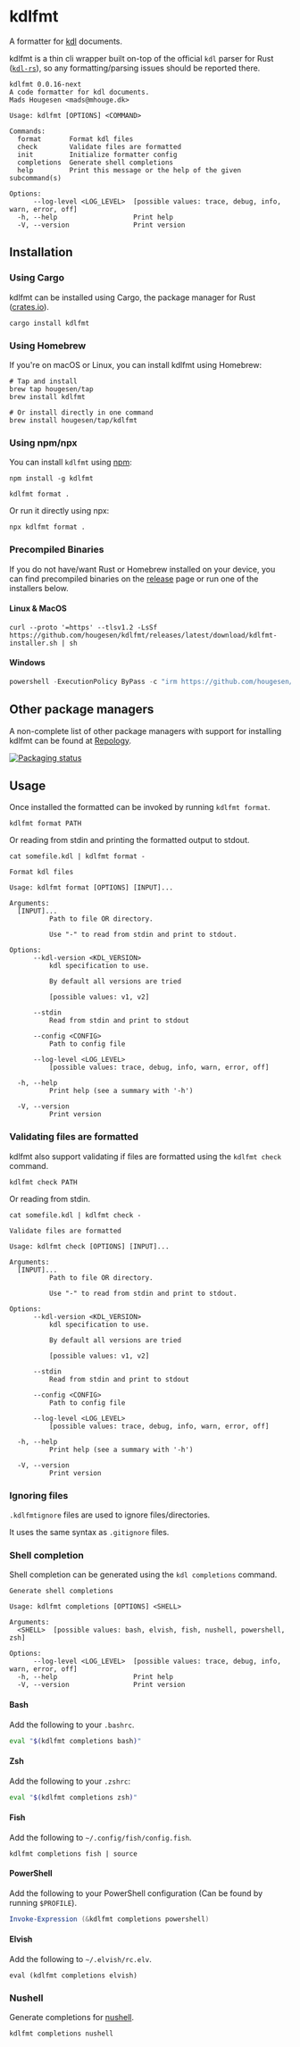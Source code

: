 # kdlfmt

A formatter for [kdl](https://kdl.dev) documents.

kdlfmt is a thin cli wrapper built on-top of the official `kdl` parser for Rust ([`kdl-rs`](https://github.com/kdl-org/kdl-rs)), so any formatting/parsing issues should be reported there.

<!-- START_SECTION:base-command-help -->

```
kdlfmt 0.0.16-next
A code formatter for kdl documents.
Mads Hougesen <mads@mhouge.dk>

Usage: kdlfmt [OPTIONS] <COMMAND>

Commands:
  format       Format kdl files
  check        Validate files are formatted
  init         Initialize formatter config
  completions  Generate shell completions
  help         Print this message or the help of the given subcommand(s)

Options:
      --log-level <LOG_LEVEL>  [possible values: trace, debug, info, warn, error, off]
  -h, --help                   Print help
  -V, --version                Print version

```

<!-- END_SECTION:base-command-help -->

## Installation

### Using Cargo

kdlfmt can be installed using Cargo, the package manager for Rust ([crates.io](https://crates.io/crates/kdlfmt)).

```shell
cargo install kdlfmt
```

### Using Homebrew

If you're on macOS or Linux, you can install kdlfmt using Homebrew:

```shell
# Tap and install
brew tap hougesen/tap
brew install kdlfmt

# Or install directly in one command
brew install hougesen/tap/kdlfmt
```

### Using npm/npx

You can install `kdlfmt` using [npm](https://www.npmjs.com/package/kdlfmt):

```shell
npm install -g kdlfmt

kdlfmt format .
```

Or run it directly using npx:

```shell
npx kdlfmt format .
```

### Precompiled Binaries

If you do not have/want Rust or Homebrew installed on your device, you can find precompiled binaries on the [release](https://github.com/hougesen/kdlfmt/releases) page or run one of the installers below.

#### Linux & MacOS

```shell
curl --proto '=https' --tlsv1.2 -LsSf https://github.com/hougesen/kdlfmt/releases/latest/download/kdlfmt-installer.sh | sh
```

#### Windows

```powershell
powershell -ExecutionPolicy ByPass -c "irm https://github.com/hougesen/kdlfmt/releases/latest/download/kdlfmt-installer.ps1 | iex"
```

## Other package managers

A non-complete list of other package managers with support for installing kdlfmt can be found at [Repology](https://repology.org/project/kdlfmt).

[![Packaging status](https://repology.org/badge/vertical-allrepos/kdlfmt.svg?columns=3)](https://repology.org/project/kdlfmt/versions)

## Usage

Once installed the formatted can be invoked by running `kdlfmt format`.

```shell
kdlfmt format PATH
```

Or reading from stdin and printing the formatted output to stdout.

```shell
cat somefile.kdl | kdlfmt format -
```

<!-- START_SECTION:format-command-help -->

```
Format kdl files

Usage: kdlfmt format [OPTIONS] [INPUT]...

Arguments:
  [INPUT]...
          Path to file OR directory.

          Use "-" to read from stdin and print to stdout.

Options:
      --kdl-version <KDL_VERSION>
          kdl specification to use.

          By default all versions are tried

          [possible values: v1, v2]

      --stdin
          Read from stdin and print to stdout

      --config <CONFIG>
          Path to config file

      --log-level <LOG_LEVEL>
          [possible values: trace, debug, info, warn, error, off]

  -h, --help
          Print help (see a summary with '-h')

  -V, --version
          Print version

```

<!-- END_SECTION:format-command-help -->

### Validating files are formatted

kdlfmt also support validating if files are formatted using the `kdlfmt check` command.

```shell
kdlfmt check PATH
```

Or reading from stdin.

```shell
cat somefile.kdl | kdlfmt check -
```

<!-- START_SECTION:check-command-help -->

```
Validate files are formatted

Usage: kdlfmt check [OPTIONS] [INPUT]...

Arguments:
  [INPUT]...
          Path to file OR directory.

          Use "-" to read from stdin and print to stdout.

Options:
      --kdl-version <KDL_VERSION>
          kdl specification to use.

          By default all versions are tried

          [possible values: v1, v2]

      --stdin
          Read from stdin and print to stdout

      --config <CONFIG>
          Path to config file

      --log-level <LOG_LEVEL>
          [possible values: trace, debug, info, warn, error, off]

  -h, --help
          Print help (see a summary with '-h')

  -V, --version
          Print version

```

<!-- END_SECTION:check-command-help -->

### Ignoring files

`.kdlfmtignore` files are used to ignore files/directories.

It uses the same syntax as `.gitignore` files.

### Shell completion

Shell completion can be generated using the `kdl completions` command.

<!-- START_SECTION:completions-command-help -->

```
Generate shell completions

Usage: kdlfmt completions [OPTIONS] <SHELL>

Arguments:
  <SHELL>  [possible values: bash, elvish, fish, nushell, powershell, zsh]

Options:
      --log-level <LOG_LEVEL>  [possible values: trace, debug, info, warn, error, off]
  -h, --help                   Print help
  -V, --version                Print version

```

<!-- END_SECTION:completions-command-help -->

#### Bash

Add the following to your `.bashrc`.

```bash
eval "$(kdlfmt completions bash)"
```

#### Zsh

Add the following to your `.zshrc`:

```zsh
eval "$(kdlfmt completions zsh)"
```

#### Fish

Add the following to `~/.config/fish/config.fish`.

```fish
kdlfmt completions fish | source
```

#### PowerShell

Add the following to your PowerShell configuration (Can be found by running `$PROFILE`).

```powershell
Invoke-Expression (&kdlfmt completions powershell)
```

#### Elvish

Add the following to `~/.elvish/rc.elv`.

```elvish
eval (kdlfmt completions elvish)
```

### Nushell

Generate completions for [nushell](https://github.com/nushell/nushell).

```nushell
kdlfmt completions nushell
```
